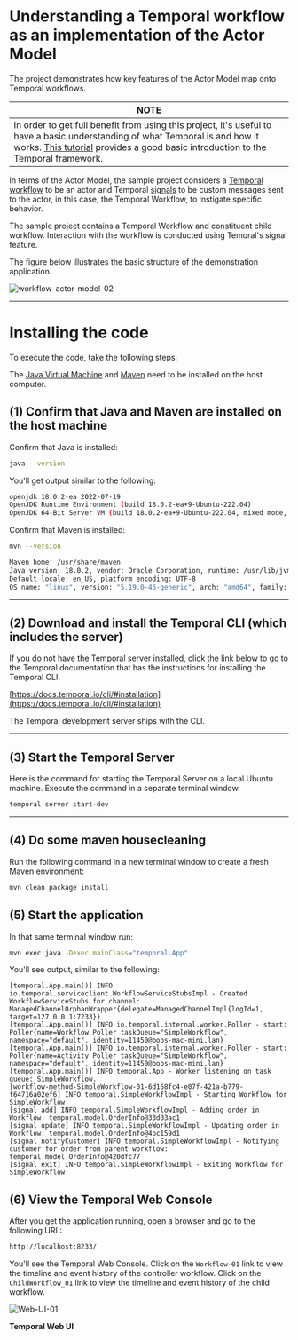 # Understanding a Temporal workflow as an implementation of the Actor Model

The project demonstrates how key features of the Actor Model map onto Temporal workflows.

|NOTE|
|----|
|In order to get full benefit from using this project, it's useful to have a basic understanding of what Temporal is and how it works. [This tutorial](https://docs.temporal.io/temporal) provides a good basic introduction to the Temporal framework.|


In terms of the Actor Model, the sample project considers a [Temporal workflow](https://docs.temporal.io/workflows) to be an actor and Temporal [signals](https://docs.temporal.io/encyclopedia/application-message-passing#signals) to be custom messages sent to the actor, in this case, the Temporal Workflow, to instigate specific behavior.

The sample project contains a Temporal Workflow and constituent child workflow. Interaction with the workflow is conducted using Temoral's signal feature.

The figure below illustrates the basic structure of the demonstration application.

![workflow-actor-model-02](https://github.com/reselbob/SimpleTemporalActorModel/assets/1110569/561bca59-2c79-4481-a28d-d83717e26477)


---

# Installing the code

To execute the code, take the following steps:

The [Java Virtual Machine](https://openjdk.org/) and [Maven](https://maven.apache.org/install.html) need to be installed
on the host computer.

## (1) Confirm that Java and Maven are installed on the host machine

Confirm that Java is installed:

```bash
java --version
```

You'll get output similar to the following:

```bash
openjdk 18.0.2-ea 2022-07-19
OpenJDK Runtime Environment (build 18.0.2-ea+9-Ubuntu-222.04)
OpenJDK 64-Bit Server VM (build 18.0.2-ea+9-Ubuntu-222.04, mixed mode, sharing)
```

Confirm that Maven is installed:

```bash
mvn --version
```

```bash
Maven home: /usr/share/maven
Java version: 18.0.2, vendor: Oracle Corporation, runtime: /usr/lib/jvm/jdk-18.0.2
Default locale: en_US, platform encoding: UTF-8
OS name: "linux", version: "5.19.0-46-generic", arch: "amd64", family: "unix"
```

---

## (2) Download and install the Temporal CLI (which includes the server)

If you do not have the Temporal server installed, click the link below to go to the Temporal documentation that has the
instructions for installing the Temporal CLI.

[https://docs.temporal.io/cli/#installation](https://docs.temporal.io/cli/#installation)

The Temporal development server ships with the CLI.

---

## (3) Start the Temporal Server

Here is the command for starting the Temporal Server on a local Ubuntu machine. Execute the command in a separate
terminal
window.

```bash
temporal server start-dev
```

---

## (4) Do some maven housecleaning

Run the following command in a new terminal window to create a fresh Maven environment:

```bash
mvn clean package install
```

## (5) Start the application

In that same terminal window run:

```bash
mvn exec:java -Dexec.mainClass="temporal.App"
```

You'll see output, similar to the following:

```
[temporal.App.main()] INFO io.temporal.serviceclient.WorkflowServiceStubsImpl - Created WorkflowServiceStubs for channel: ManagedChannelOrphanWrapper{delegate=ManagedChannelImpl{logId=1, target=127.0.0.1:7233}}
[temporal.App.main()] INFO io.temporal.internal.worker.Poller - start: Poller{name=Workflow Poller taskQueue="SimpleWorkflow", namespace="default", identity=11450@bobs-mac-mini.lan}
[temporal.App.main()] INFO io.temporal.internal.worker.Poller - start: Poller{name=Activity Poller taskQueue="SimpleWorkflow", namespace="default", identity=11450@bobs-mac-mini.lan}
[temporal.App.main()] INFO temporal.App - Worker listening on task queue: SimpleWorkflow.
[workflow-method-SimpleWorkflow-01-6d168fc4-e07f-421a-b779-f64716a02ef6] INFO temporal.SimpleWorkflowImpl - Starting Workflow for SimpleWorkflow
[signal add] INFO temporal.SimpleWorkflowImpl - Adding order in Workflow: temporal.model.OrderInfo@33d03ac1
[signal update] INFO temporal.SimpleWorkflowImpl - Updating order in Workflow: temporal.model.OrderInfo@4bc159d1
[signal notifyCustomer] INFO temporal.SimpleWorkflowImpl - Notifying customer for order from parent workflow: temporal.model.OrderInfo@420dfc77
[signal exit] INFO temporal.SimpleWorkflowImpl - Exiting Workflow for SimpleWorkflow
```

## (6) View the Temporal Web Console

After you get the application running, open a browser and go to the following URL:

```bash
http://localhost:8233/
```

You'll see the Temporal Web Console. Click on the `Workflow-01` link to view the timeline and event history of the 
controller workflow. Click on the `ChildWorkflow_01` link to view the timeline and event history of the child workflow.

![Web-UI-01](https://github.com/reselbob/SimpleTemporalActorModel/assets/1110569/41af1395-1ebd-4a1a-9f75-f99250709fde)

**Temporal Web UI**
